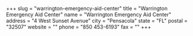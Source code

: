 +++
slug = "warrington-emergency-aid-center"
title = "Warrington Emergency Aid Center"
name = "Warrington Emergency Aid Center"
address = "4 West Sunset Avenue"
city = "Pensacola"
state = "FL"
postal = "32507"
website = ""
phone = "850 453-6193"
fax = ""
+++
